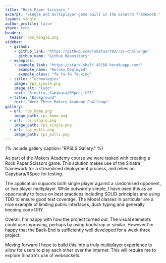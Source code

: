 ```yaml
---
title: "Rock Paper Scissors "
excerpt: "Single and multiplayer game built in the Sinatra framework."
layout: single
author_profile: false
share: true
header:
  teaser: rps_single.png
sidebar:
  - github:
    - github_link: "https://github.com/TomStuart92/rps-challenge"
      github_name: "Github Repository"
  - examples:
    - example_link: "https://stark-shelf-40156.herokuapp.com/"
      example_name: "Heroku Deployed"
      example_class: "fa fa-fw fa-xing"
  - title: "Technologies"
    image: rps_single.png
    image_alt: "logo"
    text: "Sinatra, Capybara/RSpec, CSS"
  - title: "Background"
    text: "Week Three Makers Academy Challenge"
gallery:
  - url: rps_home.png
    image_path: rps_home.png
  - url: rps_single.png
    image_path: rps_single.png
  - url: rps_multi.png
    image_path: rps_multi.png
---
```

{% include gallery caption="RPSLS Gallery." %}

As part of the Makers Academy course we were tasked with creating a Rock Paper Scissors game. This solution makes use of the Sinatra framework for a streamlined deployment process, and relies on Capybara/RSpec for testing.

The application supports both single player against a randomised opponent, or two player multiplayer. While outwardly simple, I have used this as an opportunity to focus on best practices including SOLID principles and using TDD to ensure good test coverage. The Model classes in particular are a nice example of limiting public interfaces, duck typing and generally keeping code DRY.

Overall, I'm happy with how the project turned out. The visual elements could use improving, perhaps by using bootstrap or similar. However I'm happy that the Back-End is sufficiently well developed for a week three project.

Moving forward I hope to build this into a truly multiplayer experience to allow for users to play each other over the internet. This will require me to explore Sinatra's use of websockets.
